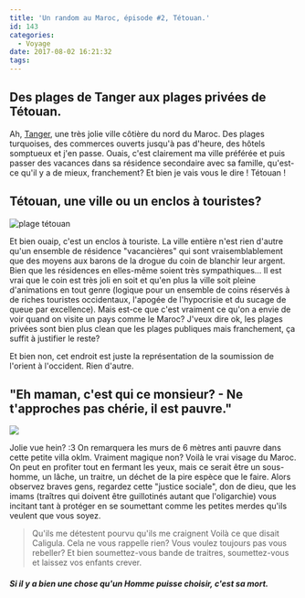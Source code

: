 ```yaml
---
title: 'Un random au Maroc, épisode #2, Tétouan.'
id: 143
categories:
  - Voyage
date: 2017-08-02 16:21:32
tags:
---
```


## Des plages de Tanger aux plages privées de Tétouan.

Ah, [Tanger](https://kakise.xyz/2017/07/un-random-en-vacances-episode-1/), une très jolie ville côtière du nord du Maroc. Des plages turquoises, des commerces ouverts jusqu'à pas d'heure, des hôtels somptueux et j'en passe. Ouais, c'est clairement ma ville préférée et puis passer des vacances dans sa résidence secondaire avec sa famille, qu'est-ce qu'il y a de mieux, franchement? Et bien je vais vous le dire ! Tétouan !

<!--more-->

## Tétouan, une ville ou un enclos à touristes?

![plage tétouan](https://kakise.xyz/wp-content/uploads/2017/07/Tetouan-Plage-Cabo-Negro-16-500x375-300x225.jpg)

Et bien ouaip, c'est un enclos à touriste. La ville entière n'est rien d'autre qu'un ensemble de résidence "vacancières" qui sont vraisemblablement que des moyens aux barons de la drogue du coin de blanchir leur argent. Bien que les résidences en elles-même soient très sympathiques... Il est vrai que le coin est très joli en soit et qu'en plus la ville soit pleine d'animations en tout genre (logique pour un ensemble de coins réservés à de riches touristes occidentaux, l'apogée de l'hypocrisie et du sucage de queue par excellence). Mais est-ce que c'est vraiment ce qu'on a envie de voir quand on visite un pays comme le Maroc? J'veux dire ok, les plages privées sont bien plus clean que les plages publiques mais franchement, ça suffit à justifier le reste?

Et bien non, cet endroit est juste la représentation de la soumission de l'orient à l'occident. Rien d'autre.

## "Eh maman, c'est qui ce monsieur? - Ne t'approches pas chérie, il est pauvre."

![](https://kakise.xyz/wp-content/uploads/2017/08/P_20170718_200944-300x169.jpg)

Jolie vue hein? :3 On remarquera les murs de 6 mètres anti pauvre dans cette petite villa oklm. Vraiment magique non? Voilà le vrai visage du Maroc. On peut en profiter tout en fermant les yeux, mais ce serait être un sous-homme, un lâche, un traitre, un déchet de la pire espèce que le faire. Alors observez braves gens, regardez cette "justice sociale", don de dieu, que les imams (traîtres qui doivent être guillotinés autant que l'oligarchie) vous incitant tant à protéger en se soumettant comme les petites merdes qu'ils veulent que vous soyez.
> Qu'ils me détestent pourvu qu'ils me craignent
Voilà ce que disait Caligula. Cela ne vous rappelle rien? Vous voulez toujours pas vous rebeller? Et bien soumettez-vous bande de traitres, soumettez-vous et laissez vos enfants crever.

#### _Si il y a bien une chose qu'un Homme puisse choisir, c'est sa mort._